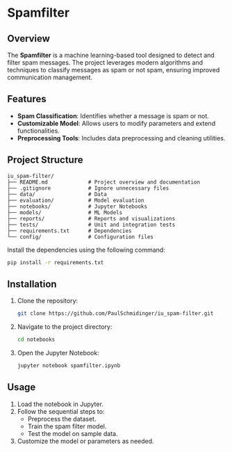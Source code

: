 # Spamfilter

## Overview
The **Spamfilter** is a machine learning-based tool designed to detect and filter spam messages. The project leverages modern algorithms and techniques to classify messages as spam or not spam, ensuring improved communication management.

## Features
- **Spam Classification**: Identifies whether a message is spam or not.
- **Customizable Model**: Allows users to modify parameters and extend functionalities.
- **Preprocessing Tools**: Includes data preprocessing and cleaning utilities.

## Project Structure
```
iu_spam-filter/
├── README.md             # Project overview and documentation
├── .gitignore            # Ignore unnecessary files
├── data/                 # Data
├── evaluation/           # Model evaluation
├── notebooks/            # Jupyter Notebooks
├── models/               # ML Models
├── reports/              # Reports and visualizations
├── tests/                # Unit and integration tests
├── requirements.txt      # Dependencies
└── config/               # Configuration files
```

Install the dependencies using the following command:
```bash
pip install -r requirements.txt
```

## Installation
1. Clone the repository:
   ```bash
   git clone https://github.com/PaulSchmidinger/iu_spam-filter.git
   ```
2. Navigate to the project directory:
   ```bash
   cd notebooks
   ```
3. Open the Jupyter Notebook:
   ```bash
   jupyter notebook spamfilter.ipynb
   ```

## Usage
1. Load the notebook in Jupyter.
2. Follow the sequential steps to:
   - Preprocess the dataset.
   - Train the spam filter model.
   - Test the model on sample data.
3. Customize the model or parameters as needed.
